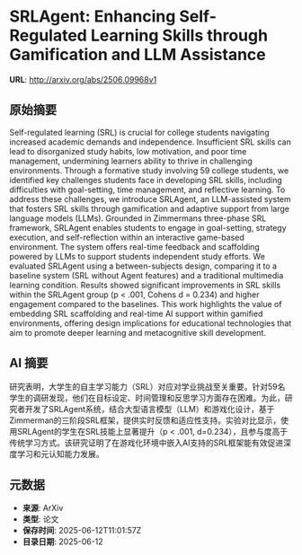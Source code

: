# SRLAgent: Enhancing Self-Regulated Learning Skills through Gamification and LLM Assistance

**URL**: http://arxiv.org/abs/2506.09968v1

## 原始摘要

Self-regulated learning (SRL) is crucial for college students navigating
increased academic demands and independence. Insufficient SRL skills can lead
to disorganized study habits, low motivation, and poor time management,
undermining learners ability to thrive in challenging environments. Through a
formative study involving 59 college students, we identified key challenges
students face in developing SRL skills, including difficulties with
goal-setting, time management, and reflective learning. To address these
challenges, we introduce SRLAgent, an LLM-assisted system that fosters SRL
skills through gamification and adaptive support from large language models
(LLMs). Grounded in Zimmermans three-phase SRL framework, SRLAgent enables
students to engage in goal-setting, strategy execution, and self-reflection
within an interactive game-based environment. The system offers real-time
feedback and scaffolding powered by LLMs to support students independent study
efforts. We evaluated SRLAgent using a between-subjects design, comparing it to
a baseline system (SRL without Agent features) and a traditional multimedia
learning condition. Results showed significant improvements in SRL skills
within the SRLAgent group (p &lt; .001, Cohens d = 0.234) and higher engagement
compared to the baselines. This work highlights the value of embedding SRL
scaffolding and real-time AI support within gamified environments, offering
design implications for educational technologies that aim to promote deeper
learning and metacognitive skill development.


## AI 摘要

研究表明，大学生的自主学习能力（SRL）对应对学业挑战至关重要。针对59名学生的调研发现，他们在目标设定、时间管理和反思学习方面存在困难。为此，研究者开发了SRLAgent系统，结合大型语言模型（LLM）和游戏化设计，基于Zimmerman的三阶段SRL框架，提供实时反馈和适应性支持。实验对比显示，使用SRLAgent的学生在SRL技能上显著提升（p < .001, d=0.234），且参与度高于传统学习方式。该研究证明了在游戏化环境中嵌入AI支持的SRL框架能有效促进深度学习和元认知能力发展。

## 元数据

- **来源**: ArXiv
- **类型**: 论文
- **保存时间**: 2025-06-12T11:01:57Z
- **目录日期**: 2025-06-12

